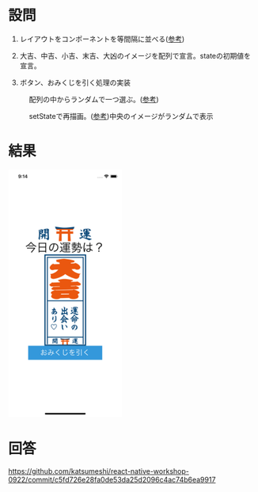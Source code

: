 # 設問

1) レイアウトをコンポーネントを等間隔に並べる([参考](https://facebook.github.io/react-native/docs/flexbox))

2) 大吉、中吉、小吉、末吉、大凶のイメージを配列で宣言。stateの初期値を宣言。

3) ボタン、おみくじを引く処理の実装

　　　配列の中からランダムで一つ選ぶ。([参考](https://developer.mozilla.org/en-US/docs/Web/JavaScript/Reference/Global_Objects/Math/random))

　　　setStateで再描画。([参考](https://reactjs.org/docs/faq-state.html#what-is-the-difference-between-passing-an-object-or-a-function-in-setstate))中央のイメージがランダムで表示
   
# 結果
<kbd><img  src="https://github.com/katsumeshi/react-native-workshop-0922/blob/master/docs/assets/ss4.png" height="500"></kbd>

# 回答
https://github.com/katsumeshi/react-native-workshop-0922/commit/c5fd726e28fa0de53da25d2096c4ac74b6ea9917
